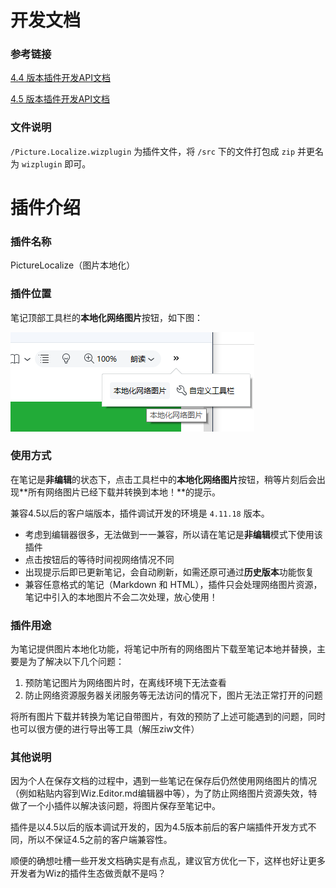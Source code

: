 # 开发文档

### 参考链接

[4.4 版本插件开发API文档](http://www.wiz.cn/manual/plugin/)

[4.5 版本插件开发API文档](http://www.wiz.cn/plugin-api-document-45.html)



### 文件说明

`/Picture.Localize.wizplugin` 为插件文件，将 `/src` 下的文件打包成 `zip` 并更名为 `wizplugin` 即可。



# 插件介绍

### 插件名称

PictureLocalize（图片本地化）



### 插件位置
笔记顶部工具栏的**本地化网络图片**按钮，如下图：

![20190417_140250](README.assets/20190417_140250.png)



### 使用方式

在笔记是**非编辑**的状态下，点击工具栏中的**本地化网络图片**按钮，稍等片刻后会出现**所有网络图片已经下载并转换到本地！**的提示。

兼容4.5以后的客户端版本，插件调试开发的环境是 `4.11.18` 版本。



- 考虑到编辑器很多，无法做到一一兼容，所以请在笔记是**非编辑**模式下使用该插件
- 点击按钮后的等待时间视网络情况不同
- 出现提示后即已更新笔记，会自动刷新，如需还原可通过**历史版本**功能恢复
- 兼容任意格式的笔记（Markdown 和 HTML），插件只会处理网络图片资源，笔记中引入的本地图片不会二次处理，放心使用！



### 插件用途

为笔记提供图片本地化功能，将笔记中所有的网络图片下载至笔记本地并替换，主要是为了解决以下几个问题：

1. 预防笔记图片为网络图片时，在离线环境下无法查看
2. 防止网络资源服务器关闭服务等无法访问的情况下，图片无法正常打开的问题



将所有图片下载并转换为笔记自带图片，有效的预防了上述可能遇到的问题，同时也可以很方便的进行导出等工具（解压ziw文件）



### 其他说明

因为个人在保存文档的过程中，遇到一些笔记在保存后仍然使用网络图片的情况（例如粘贴内容到Wiz.Editor.md编辑器中等），为了防止网络图片资源失效，特做了一个小插件以解决该问题，将图片保存至笔记中。

插件是以4.5以后的版本调试开发的，因为4.5版本前后的客户端插件开发方式不同，所以不保证4.5之前的客户端兼容性。

顺便的确想吐槽一些开发文档确实是有点乱，建议官方优化一下，这样也好让更多开发者为Wiz的插件生态做贡献不是吗？

